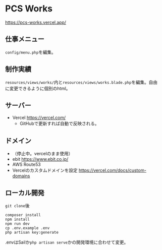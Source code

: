 # PCS Works

https://pcs-works.vercel.app/

## 仕事メニュー
`config/menu.php`を編集。

## 制作実績
`resources/views/works/`内と`resources/views/works.blade.php`を編集。自由に変更できるように個別のhtml。

## サーバー
- Vercel https://vercel.com/
  - GitHubで更新すれば自動で反映される。

## ドメイン
- （停止中。vercelのまま使用）
- ebit https://www.ebit.co.jp/
- AWS Route53
- Vercelのカスタムドメインを設定 https://vercel.com/docs/custom-domains

## ローカル開発
`git clone`後
```
composer install
npm install
npm run dev
cp .env.example .env
php artisan key:generate
```
.envはSailか`php artisan serve`かの開発環境に合わせて変更。
